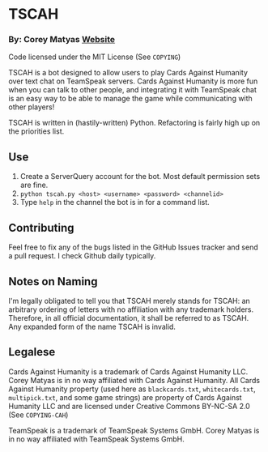 # TSCAH
### By: Corey Matyas [Website](https://coreymatyas.com/)
Code licensed under the MIT License (See `COPYING`)

TSCAH is a bot designed to allow users to play Cards Against Humanity over text chat on 
TeamSpeak servers. Cards Against Humanity is more fun when you can talk to other people, and 
integrating it with TeamSpeak chat is an easy way to be able to manage the game while 
communicating with other players!

TSCAH is written in (hastily-written) Python. Refactoring is fairly high up on the priorities 
list.

## Use
1. Create a ServerQuery account for the bot. Most default permission sets are fine.
2. `python tscah.py <host> <username> <password> <channelid>`
3. Type `help` in the channel the bot is in for a command list.

## Contributing
Feel free to fix any of the bugs listed in the GitHub Issues tracker and send a pull request. 
I check Github daily typically.

## Notes on Naming
I'm legally obligated to tell you that TSCAH merely stands for TSCAH: an arbitrary ordering 
of letters with no affiliation with any trademark holders. 
Therefore, in all official documentation, it shall be referred to as TSCAH. 
Any expanded form of the name TSCAH is invalid.

## Legalese
Cards Against Humanity is a trademark of Cards Against Humanity LLC. 
Corey Matyas is in no way affiliated with Cards Against Humanity.
All Cards Against Humanity property (used here as `blackcards.txt`, `whitecards.txt`, 
`multipick.txt`, and some game strings) are property of Cards Against Humanity LLC and 
are licensed under Creative Commons BY-NC-SA 2.0 (See `COPYING-CAH`)

TeamSpeak is a trademark of TeamSpeak Systems GmbH.
Corey Matyas is in no way affiliated with TeamSpeak Systems GmbH.
